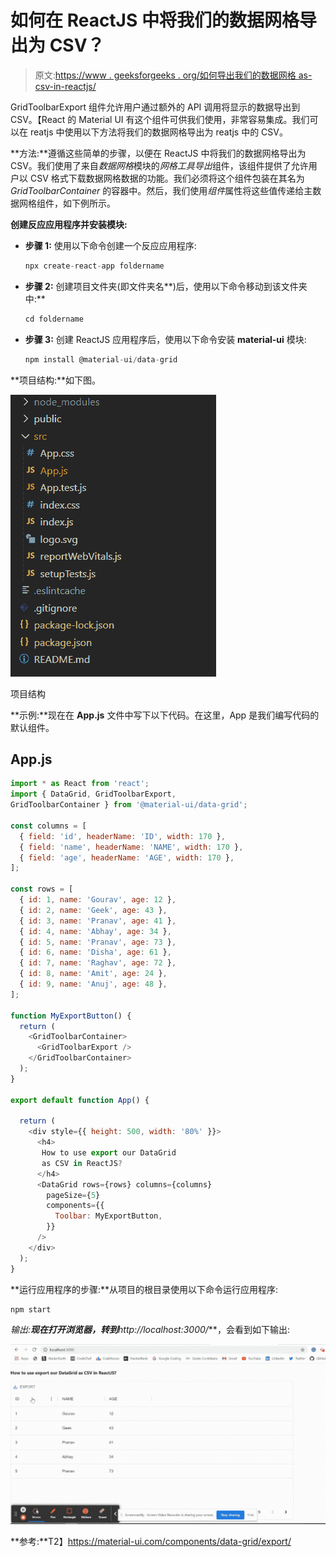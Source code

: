 # 如何在 ReactJS 中将我们的数据网格导出为 CSV？

> 原文:[https://www . geeksforgeeks . org/如何导出我们的数据网格 as-csv-in-reactjs/](https://www.geeksforgeeks.org/how-to-export-our-datagrid-as-csv-in-reactjs/)

GridToolbarExport 组件允许用户通过额外的 API 调用将显示的数据导出到 CSV。【React 的 Material UI 有这个组件可供我们使用，非常容易集成。我们可以在 reatjs 中使用以下方法将我们的数据网格导出为 reatjs 中的 CSV。

**方法:**遵循这些简单的步骤，以便在 ReactJS 中将我们的数据网格导出为 CSV。我们使用了来自*数据网格*模块的*网格工具导出*组件，该组件提供了允许用户以 CSV 格式下载数据网格数据的功能。我们必须将这个组件包装在其名为 *GridToolbarContainer* 的容器中。然后，我们使用*组件*属性将这些值传递给主数据网格组件，如下例所示。

**创建反应应用程序并安装模块:**

*   **步骤 1:** 使用以下命令创建一个反应应用程序:

    ```jsx
    npx create-react-app foldername
    ```

*   **步骤 2:** 创建项目文件夹(即文件夹名**)后，使用以下命令移动到该文件夹中:**

    ```jsx
    cd foldername
    ```

*   **步骤 3:** 创建 ReactJS 应用程序后，使用以下命令安装 **material-ui** 模块:

    ```jsx
    npm install @material-ui/data-grid
    ```

**项目结构:**如下图。

![](img/f04ae0d8b722a9fff0bd9bd138b29c23.png)

项目结构

**示例:**现在在 **App.js** 文件中写下以下代码。在这里，App 是我们编写代码的默认组件。

## App.js

```jsx
import * as React from 'react';
import { DataGrid, GridToolbarExport,
GridToolbarContainer } from '@material-ui/data-grid';

const columns = [
  { field: 'id', headerName: 'ID', width: 170 },
  { field: 'name', headerName: 'NAME', width: 170 },
  { field: 'age', headerName: 'AGE', width: 170 },
];

const rows = [
  { id: 1, name: 'Gourav', age: 12 },
  { id: 2, name: 'Geek', age: 43 },
  { id: 3, name: 'Pranav', age: 41 },
  { id: 4, name: 'Abhay', age: 34 },
  { id: 5, name: 'Pranav', age: 73 },
  { id: 6, name: 'Disha', age: 61 },
  { id: 7, name: 'Raghav', age: 72 },
  { id: 8, name: 'Amit', age: 24 },
  { id: 9, name: 'Anuj', age: 48 },
];

function MyExportButton() {
  return (
    <GridToolbarContainer>
      <GridToolbarExport />
    </GridToolbarContainer>
  );
}

export default function App() {

  return (
    <div style={{ height: 500, width: '80%' }}>
      <h4>
       How to use export our DataGrid
       as CSV in ReactJS?
      </h4>
      <DataGrid rows={rows} columns={columns} 
        pageSize={5} 
        components={{
          Toolbar: MyExportButton,
        }}
      />
    </div>
  );
}
```

**运行应用程序的步骤:**从项目的根目录使用以下命令运行应用程序:

```jsx
npm start
```

**输出:**现在打开浏览器，转到***http://localhost:3000/***，会看到如下输出:

![](img/2367e9c63c6dfdf7b4da1a02a5d50554.png)

**参考:**T2】https://material-ui.com/components/data-grid/export/